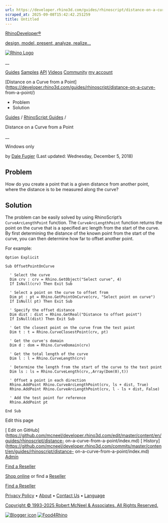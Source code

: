 ```yaml
---
url: https://developer.rhino3d.com/guides/rhinoscript/distance-on-a-curve-from-a-point/
scraped_at: 2025-09-08T15:42:42.251259
title: Untitled
---
```


[RhinoDeveloper®](/)

[design, model, present, analyze, realize...](/)

[![Rhino Logo](https://developer.rhino3d.com/images/rhinodevlogo.png)](/)

__

[Guides](https://developer.rhino3d.com/guides)
[Samples](https://developer.rhino3d.com/samples)
[API](https://developer.rhino3d.com/api)
[Videos](https://developer.rhino3d.com/videos)
[Community](https://discourse.mcneel.com/c/rhino-developer) [my account
](https://www.rhino3d.com/my-account/ "Manage your account, licenses, and
teams")

[Distance on a Curve from a
Point](https://developer.rhino3d.com/guides/rhinoscript/distance-on-a-curve-
from-a-point/)

  * Problem
  * Solution

[Guides](https://developer.rhino3d.com/en/guides/) / [RhinoScript
Guides](https://developer.rhino3d.com/en/guides/rhinoscript/) /

Distance on a Curve from a Point

__

Windows only

by [Dale Fugier](https://discourse.mcneel.com/u/dale/) (Last updated:
Wednesday, December 5, 2018)

## Problem

How do you create a point that is a given distance from another point, where
the distance is to be measured along the curve?

## Solution

The problem can be easily solved by using RhinoScript’s `CurveArcLengthPoint`
function. The `CurveArcLengthPoint` function returns the point on the curve
that is a specified arc length from the start of the curve. By first
determining the distance of the known point from the start of the curve, you
can then determine how far to offset another point.

For example:

    
    
    Option Explicit
    
    Sub OffsetPointOnCurve
    
      ' Select the curve
      Dim crv : crv = Rhino.GetObject("Select curve", 4)
      If IsNull(crv) Then Exit Sub
    
      ' Select a point on the curve to offset from      
      Dim pt : pt = Rhino.GetPointOnCurve(crv, "Select point on curve")
      If IsNull( pt) Then Exit Sub
    
      ' Specify the offset distance    
      Dim dist : dist = Rhino.GetReal("Distance to offset point")
      If IsNull(dist) Then Exit Sub
    
      ' Get the closest point on the curve from the test point      
      Dim t : t = Rhino.CurveClosestPoint(crv, pt)
    
      ' Get the curve's domain
      Dim d : dom = Rhino.CurveDomain(crv)
    
      ' Get the total length of the curve
      Dim l : l = Rhino.CurveLength(crv)
    
      ' Determine the length from the start of the curve to the test point
      Dim ls : ls = Rhino.CurveLength(crv,,Array(Dom(0),t))
    
      ' Offset a point in each direction    
      Rhino.AddPoint Rhino.CurveArcLengthPoint(crv, ls + dist, True)
      Rhino.AddPoint Rhino.CurveArcLengthPoint(crv, l - ls + dist, False)
    
      ' Add the test point for reference
      Rhino.AddPoint pt
    
    End Sub
    

Edit this page

[ Edit on
GitHub](https://github.com/mcneel/developer.rhino3d.com/edit/master/content/en/guides/rhinoscript/distance-
on-a-curve-from-a-point/index.md) [
History](https://github.com/mcneel/developer.rhino3d.com/commits/master/content/en/guides/rhinoscript/distance-
on-a-curve-from-a-point/index.md) [
Admin](https://developer.rhino3d.com/admin)

[Find a Reseller](https://www.rhino3d.com/sales)

[Shop online](https://www.rhino3d.com/store) or find a
[Reseller](https://www.rhino3d.com/sales)

[Find a Reseller](https://www.rhino3d.com/sales)

[Privacy Policy](https://www.rhino3d.com/privacy) •
[About](https://www.rhino3d.com/mcneel/about) • [Contact
Us](https://www.rhino3d.com/mcneel/contact) • [
Language](https://www.rhino3d.com/language "Change to a different region or
language")

[Copyright © 1993-2025 Robert McNeel & Associates. All Rights
Reserved.](https://www.rhino3d.com/mcneel/about)

[](https://www.facebook.com/McNeelRhinoceros/)
[](https://twitter.com/bobmcneel) [](https://www.linkedin.com/groups/75313/)
[](https://www.youtube.com/user/RhinoGuide/videos) [](https://vimeo.com/rhino)
[![Blogger
icon](https://developer.rhino3d.com/images/blogger.svg)](http://blog.rhino3d.com/)
[![Food4Rhino](https://developer.rhino3d.com/images/f4r_icon_01.svg)](https://www.food4rhino.com)

